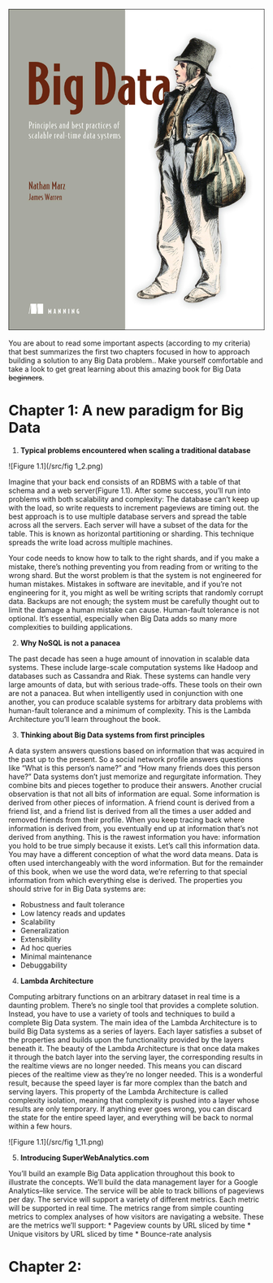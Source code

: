 ![Book folder](/src/Picture_1.jpg)

You are about to read some important aspects (according to my criteria) that best summarizes the first two chapters focused in how to approach building a solution to any Big Data problem.. Make yourself comfortable and take a look to get great learning about this amazing book for Big Data ~~beginners~~.


# Chapter 1: A new paradigm for Big Data

1. **Typical problems encountered when scaling a traditional database**

  ![Figure 1.1](/src/fig 1_2.png)
  
  Imagine that your back end consists of an RDBMS with a table of that schema and a web server(Figure 1.1). After some success, you’ll   run into problems with both scalability and complexity: The database can’t keep up with the load, so write requests to increment       pageviews are timing out. the best approach is to use multiple database servers and spread the table across all the servers. Each       server will have a subset of the data for the table. This is known as horizontal partitioning or sharding. This technique spreads the   write load across multiple machines.

  Your code needs to know how to talk to the right shards, and if you make a mistake, there’s nothing preventing you from reading from or writing to the wrong shard. But the worst problem is that the system is not engineered for human mistakes. Mistakes in software are inevitable, and if you’re not engineering for it, you might as well be writing scripts that randomly corrupt data. Backups are not enough; the system must be carefully thought out to limit the damage a human mistake can cause. Human-fault tolerance is not optional. It’s essential, especially when Big Data adds so many more complexities to building applications.

2. **Why NoSQL is not a panacea**

  The past decade has seen a huge amount of innovation in scalable data systems. These include large-scale computation systems like Hadoop and databases such as Cassandra and Riak. These systems can handle very large amounts of data, but with serious trade-offs. These tools on their own are not a panacea. But when intelligently used in conjunction with one another, you can produce scalable systems for arbitrary data problems with human-fault tolerance and a minimum of complexity. This is the Lambda Architecture you’ll learn throughout the book.

3. **Thinking about Big Data systems from first principles**

  A data system answers questions based on information that was acquired in the past up to the present. So a social network profile answers questions like “What is this person’s name?” and “How many friends does this person have?” Data systems don’t just memorize and regurgitate information. They combine bits and pieces together to produce their answers. Another crucial observation is that not all bits of information are equal. Some information is derived from other pieces of information. A friend count is derived from a friend list, and a friend list is derived from all the times a user added and removed friends from their profile. When you keep tracing back where information is derived from, you eventually end up at information that’s not derived from anything. This is the rawest information you have: information you hold to be true simply because it exists. Let’s call this information data. You may have a different conception of what the word data means. Data is often used interchangeably with the word information. But for the remainder of this book, when we use the word data, we’re referring to that special information from which everything else is derived.
The properties you should strive for in Big Data systems are:
  * Robustness and fault tolerance
  * Low latency reads and updates
  * Scalability
  * Generalization
  * Extensibility
  * Ad hoc queries
  * Minimal maintenance
  * Debuggability

4. **Lambda Architecture**

  Computing arbitrary functions on an arbitrary dataset in real time is a daunting problem. There’s no single tool that provides a complete solution. Instead, you have to use a variety of tools and techniques to build a complete Big Data system. The main idea of the Lambda Architecture is to build Big Data systems as a series of layers. Each layer satisfies a subset of the properties and builds upon the functionality provided by the layers beneath it.
The beauty of the Lambda Architecture is that once data makes it through the batch layer into the serving layer, the corresponding results in the realtime views are no longer needed. This means you can discard pieces of the realtime view as they’re no longer needed. This is a wonderful result, because the speed layer is far more complex than the batch and serving layers. This property of the Lambda Architecture is called complexity isolation, meaning that complexity is pushed into a layer whose results are only temporary. If anything ever goes wrong, you can discard the state for the entire speed layer, and everything will be back to normal within a few hours.

  ![Figure 1.1](/src/fig 1_11.png)

5. **Introducing SuperWebAnalytics.com**

  You’ll build an example Big Data application throughout this book to illustrate the concepts. We’ll build the data management layer for a Google Analytics–like service. The service will be able to track billions of pageviews per day. The service will support a variety of different metrics. Each metric will be supported in real time. The metrics range from simple counting metrics to complex analyses
of how visitors are navigating a website. These are the metrics we’ll support:
    * Pageview counts by URL sliced by time
    * Unique visitors by URL sliced by time
    * Bounce-rate analysis



# Chapter 2: 


